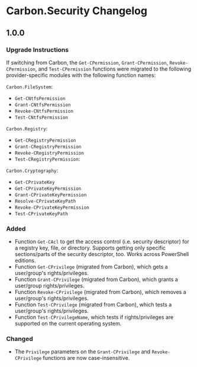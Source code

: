 # Carbon.Security Changelog

## 1.0.0

### Upgrade Instructions

If switching from Carbon, the `Get-CPermission`, `Grant-CPermission`, `Revoke-CPermission`, and `Test-CPermission`
functions were migrated to the following provider-specific modules with the following function names:

`Carbon.FileSystem`:

* `Get-CNtfsPermission`
* `Grant-CNtfsPermission`
* `Revoke-CNtfsPermission`
* `Test-CNtfsPermission`

`Carbon.Registry`:

* `Get-CRegistryPermission`
* `Grant-CRegistryPermission`
* `Revoke-CRegistryPermission`
* `Test-CRegistryPermission`:

`Carbon.Cryptography`:

* `Get-CPrivateKey`
* `Get-CPrivateKeyPermission`
* `Grant-CPrivateKeyPermission`
* `Resolve-CPrivateKeyPath`
* `Revoke-CPrivateKeyPermission`
* `Test-CPrivateKeyPath`

### Added

* Function `Get-CAcl` to get the access control (i.e. security descriptor) for a registry key, file, or directory.
Supports getting only specific sections/parts of the security descriptor, too. Works across PowerShell editions.
* Function `Get-CPrivilege` (migrated from Carbon), which gets a user/group's rights/privileges.
* Function `Grant-CPrivilege` (migrated from Carbon), which grants a user/group rights/privileges.
* Function `Revoke-CPrivilege` (migrated from Carbon), which removes a user/group's rights/privileges.
* Function `Test-CPrivilege` (migrated from Carbon), which tests a user/group's rights/privileges.
* Function `Test-CPrivilegeName`, which tests if rights/privileges are supported on the current operating system.

### Changed

* The `Privilege` parameters on the `Grant-CPrivilege` and `Revoke-CPrivilege` functions are now case-insensitive.
